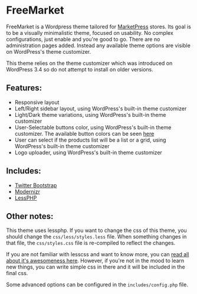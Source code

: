 FreeMarket
==========

FreeMarket is a Wordpress theme tailored for [MarketPress](http://premium.wpmudev.org/project/e-commerce/) stores.
Its goal is to be a visually minimalistic theme, focused on usability. No complex configurations, just enable and you're good to go.
There are no administration pages added. Instead any available theme options are visible on WordPress's theme customizer.

This theme relies on the theme customizer which was introduced on WordPress 3.4 so do not attempt to install on older versions. 

Features:
---------

* Responsive layout
* Left/Right sidebar layout, using WordPress's built-in theme customizer
* Light/Dark theme variations, using WordPress's built-in theme customizer
* User-Selectable buttons color, using WordPress's built-in theme customizer. The available button colors can be seen [here](http://twitter.github.com/bootstrap/base-css.html#buttons)
* User can select if the products list will be a list or a grid, using WordPress's built-in theme customizer
* Logo uploader, using WordPress's built-in theme customizer

Includes:
---------

* [Twitter Bootstrap](http://twitter.github.com/bootstrap/)
* [Modernizr](http://modernizr.com/)
* [LessPHP](http://leafo.net/lessphp/)

Other notes:
------------

This theme uses lessphp. If you want to change the css of this theme, you should change the `css/less/styles.less` file. 
When something changes in that file, the `css/styles.css` file is re-compiled to reflect the changes.

If you are not familiar with lesscss and want to know more, you can [read all about it's awesomeness here](http://lesscss.org/).
However, if you're not in the mood to learn new things, you can write simple css in there and it will be included in the final css.

Some advanced options can be configured in the `includes/config.php` file.
